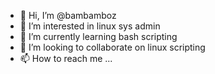 - 👋 Hi, I’m @bambamboz
- 👀 I’m interested in linux sys admin
- 🌱 I’m currently learning bash scripting 
- 💞️ I’m looking to collaborate on linux scripting
- 📫 How to reach me ...

<!---
bambamboz/bambamboz is a ✨ special ✨ repository because its `README.md` (this file) appears on your GitHub profile.
You can click the Preview link to take a look at your changes.
--->
